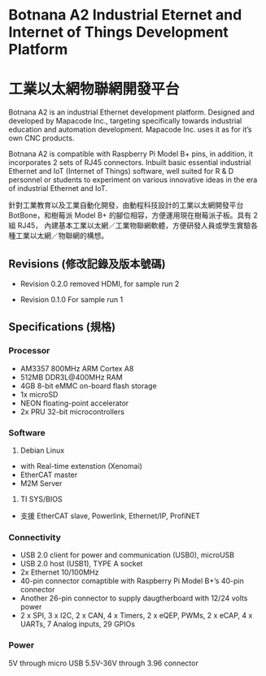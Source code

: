 # Botnana A2 Industrial Eternet and Internet of Things Development Platform
# 工業以太網物聯網開發平台

Botnana A2 is an industrial Ethernet development platform. Designed and developed by Mapacode Inc., targeting specifically towards industrial education and automation development. Mapacode Inc. uses it as for it’s own CNC products.

Botnana A2 is compatible with Raspberry Pi Model B+ pins, in addition, it incorporates 2 sets of RJ45 connectors. Inbuilt basic essential industrial Ethernet and IoT (Internet of Things) software, well suited for R & D personnel or students to experiment on various innovative ideas in the era of industrial Ethernet and IoT.

針對工業教育以及工業自動化開發，由動程科技設計的工業以太網開發平台 BotBone，和樹莓派 Model B+ 的腳位相容，方便運用現在樹莓派子板。具有 2 組 RJ45， 內建基本工業以太網／工業物聯網軟體，方便研發人員或學生實驗各種工業以太網／物聯網的構想。

## Revisions (修改記錄及版本號碼)
* Revision 0.2.0
removed HDMI, for sample run 2

* Revision 0.1.0
    For sample run 1

## Specifications (規格)
### Processor
* AM3357 800MHz ARM Cortex A8
* 512MB DDR3L@400MHz RAM
* 4GB 8-bit eMMC on-board flash storage
* 1x microSD
* NEON floating-point accelerator
* 2x PRU 32-bit microcontrollers
### Software
1. Debian Linux
* with Real-time extenstion (Xenomai)
* EtherCAT master
* M2M Server
1. TI SYS/BIOS
* 支援 EtherCAT slave, Powerlink, Ethernet/IP, ProfiNET

### Connectivity
* USB 2.0 client for power and communication (USB0), microUSB
* USB 2.0 host (USB1), TYPE A socket
* 2x Ethernet 10/100MHz
* 40-pin connector comaptible with Raspberry Pi Model B+’s 40-pin connector
* Another 26-pin connector to supply daugtherboard with 12/24 volts power
* 2 x SPI, 3 x I2C, 2 x CAN, 4 x Timers, 2 x eQEP, PWMs, 2 x eCAP, 4 x UARTs, 7 Analog inputs, 29 GPIOs

### Power
5V through micro USB
5.5V-36V through 3.96 connector
